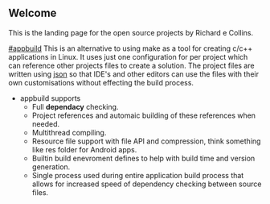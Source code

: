 ## Welcome
This is the landing page for the open source projects by Richard e Collins.

[#appbuild](https://github.com/HamAndEggs/appbuild)
This is an alternative to using make as a tool for creating c/c++ applications in Linux. It uses just one configuration for per project which can reference other projects files to create a solution. The project files are written using [json](http://json.org/) so that IDE's and other editors can use the files with their own customisations without effecting the build process.

* appbuild supports
  * Full **dependacy** checking.
  * Project references and automaic building of these references when needed.
  * Multithread compiling.
  * Resource file support with file API and compression, think something like res folder for Android apps.
  * Builtin build enevroment defines to help with build time and version generation.
  * Single process used during entire application build process that allows for increased speed of dependency checking between source files.

